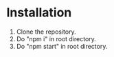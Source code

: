 # Installation
1) Clone the repository.
2) Do "npm i" in root directory.
3) Do "npm start" in root directory.